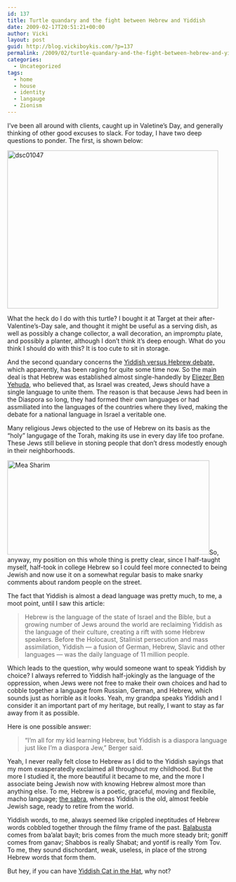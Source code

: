 ```yaml
---
id: 137
title: Turtle quandary and the fight between Hebrew and Yiddish
date: 2009-02-17T20:51:21+00:00
author: Vicki
layout: post
guid: http://blog.vickiboykis.com/?p=137
permalink: /2009/02/turtle-quandary-and-the-fight-between-hebrew-and-yiddish/
categories:
  - Uncategorized
tags:
  - home
  - house
  - identity
  - langauge
  - Zionism
---
```

I&#8217;ve been all around with clients, caught up in Valetine&#8217;s Day, and generally thinking of other good excuses to slack. For today, I have two deep questions to ponder. The first, is shown below:

<p style="text-align: left;">
  <a href="http://blog.vickiboykis.com/wp-content/uploads/2009/02/dsc01047.jpg"><img class="size-full wp-image-138 aligncenter" title="dsc01047" src="http://blog.vickiboykis.com/wp-content/uploads/2009/02/dsc01047.jpg" alt="dsc01047" width="480" height="359" /></a>
</p>

<p style="text-align: left;">
  What the heck do I do with this turtle? I bought it at Target at their after-Valentine&#8217;s-Day sale, and thought it might be useful as a serving dish, as well as possibly a change collector, a wall decoration, an impromptu plate, and possibly a planter, although I don&#8217;t think it&#8217;s deep enough. What do you think I should do with this? It is too cute to sit in storage.
</p>

<p style="text-align: left;">
  And the second quandary concerns the <a href="http://www.welt.de/english-news/article2665498/Yiddish-revival-creates-rift-with-Hebrew-speakers.html">Yiddish versus Hebrew debate,</a> which apparently, has been raging for quite some time now. So the main deal is that Hebrew was established almost single-handedly by <a href="http://en.wikipedia.org/wiki/Eliezer_Ben-Yehuda">Eliezer Ben Yehuda</a>, who believed that, as Israel was created, Jews should have a single language to unite them. The reason is that because Jews had been in the Diaspora so long, they had formed their own languages or had assmiliated into the languages of the countries where they lived, making the debate for a national language in Israel a veritable one.
</p>

<p style="text-align: left;">
  Many religious Jews objected to the use of Hebrew on its basis as the &#8220;holy&#8221; langugage of the Torah, making its use in every day life too profane. These Jews still believe in stoning people that don&#8217;t dress modestly enough in their neighborhoods.
</p>

<p style="text-align: left;">
  <a href="http://blog.vickiboykis.com/wp-content/uploads/2009/02/panneau_mea_shearim.jpg"><img class="aligncenter size-full wp-image-139" title="Mea Sharim" src="http://blog.vickiboykis.com/wp-content/uploads/2009/02/panneau_mea_shearim.jpg" alt="Mea Sharim" width="460" height="214" /></a>So, anyway, my position on this whole thing is pretty clear, since I half-taught myself, half-took in college Hebrew so I could feel more connected to being Jewish and now use it on a somewhat regular basis to make snarky comments about random people on the street.
</p>

<p style="text-align: left;">
  The fact that Yiddish is almost a dead language was pretty much, to me, a moot point, until I saw this article:
</p>

> <p style="text-align: left;">
>   Hebrew is the language of the state of Israel and the Bible, but a growing number of Jews around the world are reclaiming Yiddish as the language of their culture, creating a rift with some Hebrew speakers. Before the Holocaust, Stalinist persecution and mass assimilation, Yiddish &#8212; a fusion of German, Hebrew, Slavic and other languages &#8212; was the daily language of 11 million people.
> </p>

<p style="text-align: left;">
  Which leads to the question, why would someone want to speak Yiddish by choice? I always referred to Yiddish half-jokingly as the language of the oppression, when Jews were not free to make their own choices and had to cobble together a language from Russian, German, and Hebrew, which sounds just as horrible as it looks. Yeah, my grandpa speaks Yiddish and I consider it an important part of my heritage, but really, I want to stay as far away from it as possible.
</p>

<p style="text-align: left;">
  Here is one possible answer:
</p>

> <p style="text-align: left;">
>   &#8220;I&#8217;m all for my kid learning Hebrew, but Yiddish is a diaspora language just like I&#8217;m a diaspora Jew,&#8221; Berger said.
> </p>

<p style="text-align: left;">
  Yeah, I never really felt close to Hebrew as I did to the Yiddish sayings that my mom exasperatedly exclaimed all throughout my childhood. But the more I studied it, the more beautiful it became to me, and the more I associate being Jewish now with knowing Hebrew almost more than anything else. To me, Hebrew is a poetic, graceful, moving and flexibile, macho language; <a href="http://en.wikipedia.org/wiki/Sabra_(person)">the sabra</a>, whereas Yiddish is the old, almost feeble Jewish sage, ready to retire from the world.
</p>

<p style="text-align: left;">
  Yiddish words, to me, always seemed like crippled ineptitudes of Hebrew words cobbled together through the filmy frame of the past. <a href="http://en.wikipedia.org/wiki/Balabusta">Balabusta</a> comes from ba&#8217;alat bayit; bris comes from the much more steady brit; goniff comes from ganav; Shabbos is really Shabat; and yontif is really Yom Tov. To me, they sound dischordant, weak, useless, in place of the strong Hebrew words that form them.
</p>

<p style="text-align: left;">
  But hey, if you can have <a href="http://davinci.msrootserve.com/~admin148/index.php">Yiddish Cat in the Hat</a>, why not?
</p>
